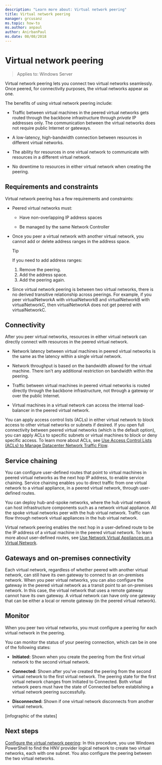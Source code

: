 ```yaml
---
description: "Learn more about: Virtual network peering"
title: Virtual network peering
manager: grcusanz
ms.topic: how-to
ms.author: anpaul
author: AnirbanPaul
ms.date: 08/08/2018
---
```



# Virtual network peering

>Applies to: Windows Server

Virtual network peering lets you connect two virtual networks seamlessly. Once peered, for connectivity purposes, the virtual networks appear as one.

The benefits of using virtual network peering include:

-   Traffic between virtual machines in the peered virtual networks gets routed through the backbone infrastructure through *private* IP addresses only. The communication between the virtual networks does not require public Internet    or gateways.

-   A low-latency, high-bandwidth connection between resources in different virtual networks.

-   The ability for resources in one virtual network to communicate with resources in a different virtual network.

-   No downtime to resources in either virtual network when creating the peering.

## Requirements and constraints

Virtual network peering has a few requirements and constraints:

- Peered virtual networks must:

  -   Have non-overlapping IP address spaces

  -   Be managed by the same Network Controller

- Once you peer a virtual network with another virtual network, you cannot add or delete address ranges in the address space.

  >[!TIP]
  >If you need to add address ranges:<ol><li>Remove the peering.</li><li>Add the address space.</li><li>Add the peering again.</li></ol>

- Since virtual network peering is between two virtual networks, there is no derived transitive relationship across peerings. For example, if you peer virtualNetworkA with virtualNetworkB and virtualNetworkB with virtualNetworkC, then virtualNetworkA does not get peered with virtualNetworkC.

## Connectivity

After you peer virtual networks, resources in either virtual network can directly connect with resources in the peered virtual network.

-   Network latency between virtual machines in peered virtual networks is the same as the latency within a single virtual network.

-   Network throughput is based on the bandwidth allowed for the virtual machine. There isn't any additional restriction on bandwidth within the peering.

-   Traffic between virtual machines in peered virtual networks is routed directly through the backbone infrastructure, not through a gateway or over the public Internet.

-   Virtual machines in a virtual network can access the internal load-balancer in the peered virtual network.

You can apply access control lists (ACLs) in either virtual network to block access to other virtual networks or subnets if desired. If you open full connectivity between peered virtual networks (which is the default option), you
can apply ACLs to specific subnets or virtual machines to block or deny specific access. To learn more about ACLs, see [Use Access Control Lists (ACLs) to Manage Datacenter Network Traffic Flow](../manage/use-acls-for-traffic-flow.md).

## Service chaining

You can configure user-defined routes that point to virtual machines in peered virtual networks as the next hop IP address, to enable service chaining. Service chaining enables you to direct traffic from one virtual network to a virtual appliance, in a peered virtual network, through user-defined routes.

You can deploy hub-and-spoke networks, where the hub virtual network can host infrastructure components such as a network virtual appliance. All the spoke virtual networks peer with the hub virtual network. Traffic can flow through
network virtual appliances in the hub virtual network.

Virtual network peering enables the next hop in a user-defined route to be the IP address of a virtual machine in the peered virtual network. To learn more about user-defined routes, see [Use Network Virtual Appliances on a Virtual Network](../manage/use-network-virtual-appliances-on-a-vn.md).

## Gateways and on-premises connectivity

Each virtual network, regardless of whether peered with another virtual network, can still have its own gateway to connect to an on-premises network. When you peer virtual networks, you can also configure the gateway in the peered virtual network as a transit point to an on-premises network. In this case, the virtual network that uses a remote gateway cannot have its own gateway. A virtual network can have only one gateway that can be either a local or remote gateway (in the peered virtual network).

## Monitor

When you peer two virtual networks, you must configure a peering for each virtual network in the peering.

You can monitor the status of your peering connection, which can be in one of the following states:

-   **Initiated:** Shown when you create the peering from the first virtual network to the second virtual network.

-   **Connected:** Shown after you've created the peering from the second virtual network to the first virtual network. The peering state for the first virtual network changes from Initiated to Connected. Both virtual network peers must have the state of Connected before establishing a virtual network peering successfully.

-   **Disconnected:** Shown if one virtual network disconnects from another virtual network.

[infographic of the states]

## Next steps
[Configure the virtual network peering](sdn-configure-vnet-peering.md): In this procedure, you use Windows PowerShell to find the HNV provider logical network to create two virtual networks, each with one subnet. You also configure the peering between the two virtual networks.
